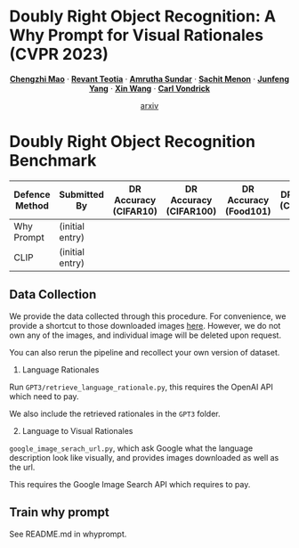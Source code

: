 # Doubly Right Object Recognition: A Why Prompt for Visual Rationales (CVPR 2023)

<p align="center">
  <p align="center" margin-bottom="0px">
    <a href="http://www.cs.columbia.edu/~mcz/"><strong>Chengzhi Mao</strong></a>
    ·
    <a href=""><strong>Revant Teotia</strong></a>
    ·
    <a href=""><strong>Amrutha Sundar</strong></a>
    ·
    <a href=""><strong>Sachit Menon</strong></a>
    ·
    <a href="http://www.cs.columbia.edu/~junfeng/"><strong>Junfeng Yang</strong></a>
    ·
    <a href="https://xinw.ai/"><strong>Xin Wang</strong></a>
    ·
    <a href="http://www.cs.columbia.edu/~vondrick/"><strong>Carl Vondrick</strong></a></p>
    <p align="center" margin-top="0px"><a href="https://arxiv.org/abs/">arxiv</a></p>
</p>


# Doubly Right Object Recognition Benchmark

| Defence Method 	| Submitted By    	| DR Accuracy<br>(CIFAR10) | DR Accuracy<br>(CIFAR100) 	  |DR Accuracy<br>(Food101) 	  |DR Accuracy<br>(Caltech101) 	  | DR Accuracy<br>(SUN) | DR Accuracy<br>(ImageNet) 	  | Submission Date 	|
|----------------	|-----------------	|----------------	|-----------------	|-----------------	|-----------------	|-----------------	|-----------------	|-----------------	|
|       Why Prompt        | (initial entry) 	|      |              |                |              |              |              |    Mar 1, 2023        |
|       CLIP        | (initial entry) 	|       |              |              |              |              |              |      Mar 1, 2023        |


## Data Collection
We provide the data collected through this procedure. For convenience, we provide a shortcut to those downloaded images [here](https://cv.cs.columbia.edu/mcz/DoubleRight.zip).
However, we do not own any of the images, and individual image will be deleted upon request.

You can also rerun the pipeline and recollect your own version of dataset.

1. Language Rationales

Run `GPT3/retrieve_language_rationale.py`, this requires the OpenAI API which need to pay.

We also include the retrieved rationales in the `GPT3` folder.

2. Language to Visual Rationales

`google_image_serach_url.py`, which ask Google what the language description look like visually, and
provides images downloaded as well as the url.

This requires the Google Image Search API which requires to pay.

## Train why prompt

See README.md in whyprompt.

